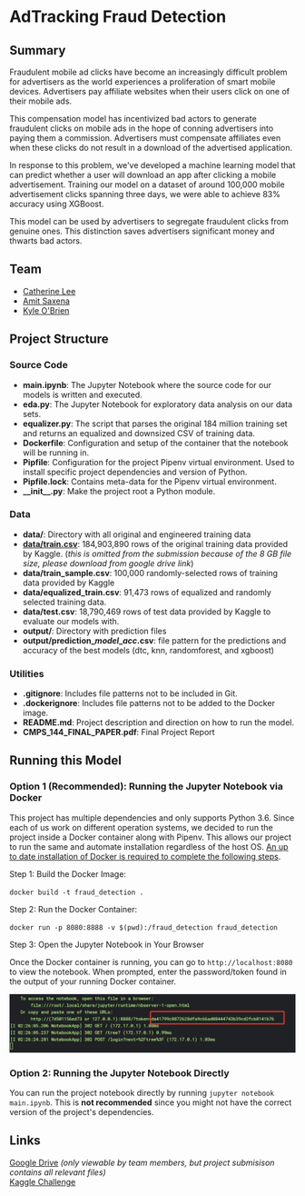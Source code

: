 # AdTracking Fraud Detection

## Summary

Fraudulent mobile ad clicks have become an increasingly difficult problem for advertisers as the world experiences a proliferation of smart mobile devices. Advertisers pay affiliate websites when their users click on one of their mobile ads.

This compensation model has incentivized bad actors to generate fraudulent clicks on mobile ads in the hope of conning advertisers into paying them a commission. Advertisers must compensate affiliates even when these clicks do not result in a download of the advertised application.

In response to this problem, we've developed a machine learning model that can predict whether a user will download an app after clicking a mobile advertisement. Training our model on a dataset of around 100,000 mobile advertisement clicks spanning three days, we were able to achieve 83% accuracy using XGBoost.

This model can be used by advertisers to segregate fraudulent clicks from genuine ones. This distinction saves advertisers significant money and thwarts bad actors.

## Team
- [Catherine Lee ](https://www.linkedin.com/in/catherinelee274/)
- [Amit Saxena](https://www.linkedin.com/in/amitsa1/)
- [Kyle O'Brien](https://www.linkedin.com/in/kyle1668/)

## Project Structure

### Source Code

- **main.ipynb**: The Jupyter Notebook where the source code for our models is written and executed.
- **eda.py**: The Jupyter Notebook for exploratory data analysis on our data sets.
- **equalizer.py**: The script that parses the original 184 million training set and returns an equalized and downsized CSV of training data.
- **Dockerfile**: Configuration and setup of the container that the notebook will be running in.
- **Pipfile**: Configuration for the project Pipenv virtual environment. Used to install specific project dependencies and version of Python.
- **Pipfile.lock**: Contains meta-data for the Pipenv virtual environment.
- **_\_init__.py**: Make the project root a Python module.

### Data
- **data/**: Directory with all original and engineered training data
- **[data/train.csv](https://drive.google.com/open?id=1J6iPdUNfAifvZILUGh4FoyPG-mfKDbyN)**: 184,903,890 rows of the original training data provided by Kaggle. (_this is omitted from the submission because of the 8 GB file size, please download from google drive link_)
- **data/train_sample.csv**: 100,000 randomly-selected rows of training data provided by Kaggle
- **data/equalized_train.csv**: 91,473 rows of equalized and randomly selected training data.
- **data/test.csv**: 18,790,469 rows of test data provided by Kaggle to evaluate our models with.
- **output/**: Directory with prediction files
- **output/prediction_*model*_*acc*.csv**: file pattern for the predictions and accuracy of the best models (dtc, knn, randomforest, and xgboost)  

### Utilities

- **.gitignore**: Includes file patterns not to be included in Git.
- **.dockerignore**: Includes file patterns not to be added to the Docker image.
- **README.md**: Project description and direction on how to run the model.
- **CMPS_144_FINAL_PAPER.pdf**: Final Project Report

## Running this Model

### Option 1 (Recommended): Running the Jupyter Notebook via Docker

This project has multiple dependencies and only supports Python 3.6. Since each of us work on different operation systems, we decided to run the project inside a Docker container along with Pipenv. This allows our project to run the same and automate installation regardless of the host OS. [An up to date installation of Docker is required to complete the following steps](https://www.docker.com/get-started).

Step 1: Build the Docker Image:

`docker build -t fraud_detection .`

Step 2: Run the Docker Container:

`docker run -p 8080:8888 -v $(pwd):/fraud_detection fraud_detection`

Step 3: Open the Jupyter Notebook in Your Browser

Once the Docker container is running, you can go to `http://localhost:8080` to view the notebook. When prompted, enter the password/token found in the output of your running Docker container.

![The Notebook Token](./assets/token-readme-image.png)

### Option 2: Running the Jupyter Notebook Directly

You can run the project notebook directly by running `jupyter notebook main.ipynb`. This is **not recommended** since you might not have the correct version of the project's dependencies.

## Links

[Google Drive](https://drive.google.com/drive/u/0/folders/0AFnlAysa3MTEUk9PVA) *(only viewable by team members, but project submisison contains all relevant files)*\
[Kaggle Challenge](https://www.kaggle.com/c/talkingdata-adtracking-fraud-detection)

